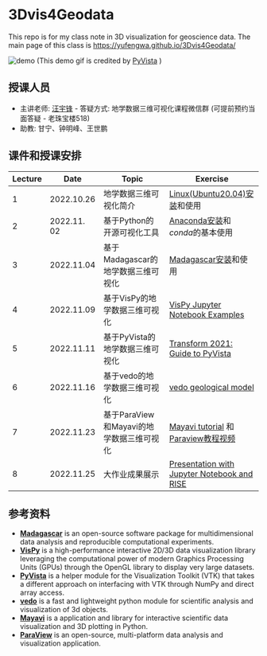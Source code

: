 # 3Dvis4Geodata

This repo is for my class note in 3D visualization for geoscience data. The main page of this class is https://yufengwa.github.io/3Dvis4Geodata/

![demo](./docs/课程笔记/figs/demo.gif)
(This demo gif is credited by [PyVista](https://github.com/pyvista) )

## 授课人员

- 主讲老师: [汪宇锋](http://grzy.cug.edu.cn/wangyufeng) - 答疑方式: 地学数据三维可视化课程微信群 (可提前预约当面答疑 - 老珠宝楼518)
- 助教: 甘宁、钟明峰、王世鹏


## 课件和授课安排

| Lecture | Date | Topic                                                                           | Exercise |
|----|------|---------------------------------------------------------------------------------|----------|
| 1       | 2022.10.26   | 地学数据三维可视化简介   | [Linux(Ubuntu20.04)安装](https://zhuanlan.zhihu.com/p/158363449)和使用 |
| 2       | 2022.11. 02  | 基于Python的开源可视化工具  | [Anaconda安装](https://zhuanlan.zhihu.com/p/94744929)和*conda*的基本使用 |
| 3       | 2022.11.04   | 基于Madagascar的地学数据三维可视化  |[Madagascar安装](https://reproducibility.org/wiki/Advanced_Installation#Ubuntu)和使用 | 
| 4       | 2022.11.09   | 基于VisPy的地学数据三维可视化    | [VisPy Jupyter Notebook Examples](https://github.com/vispy/vispy/tree/main/examples/jupyter) |
| 5       | 2022.11.11   | 基于PyVista的地学数据三维可视化    | [Transform 2021: Guide to PyVista](https://github.com/banesullivan/transform-2021) |
| 6       | 2022.11.16   | 基于vedo的地学数据三维可视化   |[vedo geological model](https://github.com/marcomusy/vedo/blob/master/examples/advanced/geological_model.py)  | 
| 7       | 2022.11.23   | 基于ParaView和Mayavi的地学数据三维可视化                    | [Mayavi tutorial](https://github.com/prabhuramachandran/mayavi-tutorial) 和 [Paraview教程视频](https://www.youtube.com/watch?v=OxcU6Upz5ZA&list=PLvkU6i2iQ2fpcVsqaKXJT5Wjb9_ttRLK-)  | 
| 8       | 2022.11.25  | 大作业成果展示       | [Presentation with Jupyter Notebook and RISE](https://www.youtube.com/watch?v=T7rVvK4Vc0M) |    


## 参考资料

- [**Madagascar**](https://reproducibility.org/wiki/Main_Page) is an open-source software package for multidimensional data analysis and reproducible computational experiments.
- [**VisPy**](https://vispy.org/) is a high-performance interactive 2D/3D data visualization library leveraging the computational power of modern Graphics Processing Units (GPUs) through the OpenGL library to display very large datasets.
- [**PyVista**](https://docs.pyvista.org/) is a helper module for the Visualization Toolkit (VTK) that takes a different approach on interfacing with VTK through NumPy and direct array access.
- [**vedo**](https://vedo.embl.es/#refs) is a fast and lightweight python module for scientific analysis and visualization of 3d objects.   
- [**Mayavi**](https://docs.enthought.com/mayavi/mayavi/) is a application and library for interactive scientific data visualization and 3D plotting in Python.
- [**ParaView**](https://www.paraview.org/) is an open-source, multi-platform data analysis and visualization application.
